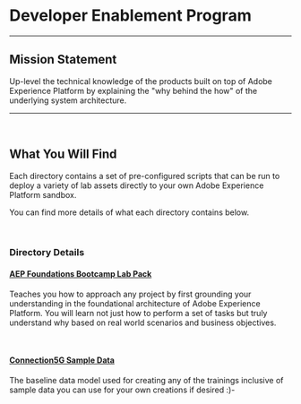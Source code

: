 # Developer Enablement Program

***

## Mission Statement

Up-level the technical knowledge of the products built on top of Adobe Experience Platform by explaining the "why behind the how" of the underlying system architecture.

***

<br>

## What You Will Find

Each directory contains a set of pre-configured scripts that can be run to deploy a variety of lab assets directly to your own Adobe Experience Platform sandbox. 

You can find more details of what each directory contains below.

<br>

### Directory Details

#### [AEP Foundations Bootcamp Lab Pack](/lab-packs/aep-foundations/)

Teaches you how to approach any project by first grounding your understanding in the foundational architecture of Adobe Experience Platform. You will learn not just how to perform a set of tasks but truly understand
why based on real world scenarios and business objectives.

<br>

#### [Connection5G Sample Data](/connection5g-sample-data/)

The baseline data model used for creating any of the trainings inclusive of sample data you can use for your own creations if desired :)-
